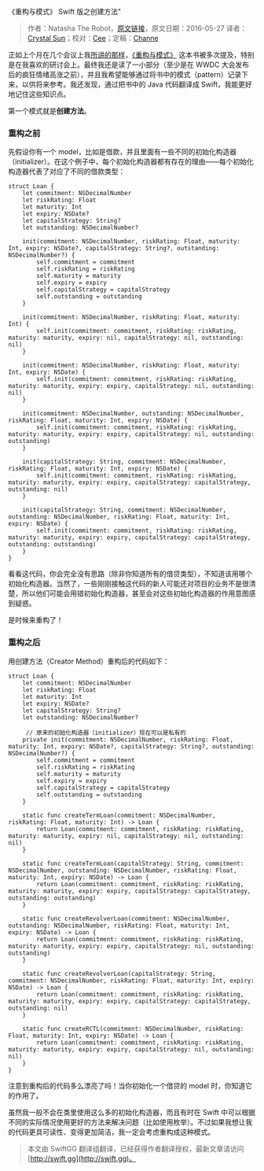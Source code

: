 《重构与模式》 Swift 版之创建方法"

> 作者：Natasha The Robot，[原文链接](https://www.natashatherobot.com/refactoring-to-creation-method/)，原文日期：2016-05-27
> 译者：[Crystal Sun](http://www.jianshu.com/users/7a2d2cc38444/latest_articles)；校对：[Cee](https://github.com/Cee)；定稿：[Channe](http://www.jianshu.com/users/7a07113a6597/latest_articles)
  









正如上个月在几个会议上我[所讲的那样](https://www.natashatherobot.com/speaking/)，[《重构与模式》](https://book.douban.com/subject/20393327/) 这本书被多次提及，特别是在我喜欢的研讨会上。最终我还是读了一小部分（至少是在 WWDC 大会发布后的疯狂情绪高涨之前），并且我希望能够通过将书中的模式（pattern）记录下来，以供将来参考。我还发现，通过把书中的 Java 代码翻译成 Swift，我能更好地记住这些知识点。



第一个模式就是**创建方法**。

### 重构之前

先假设你有一个 model，比如是借款，并且里面有一些不同的初始化构造器（initializer）。在这个例子中，每个初始化构造器都有存在的理由——每个初始化构造器代表了对应了不同的借款类型：

    
    struct Loan {
        let commitment: NSDecimalNumber
        let riskRating: Float
        let maturity: Int
        let expiry: NSDate?
        let capitalStrategy: String?
        let outstanding: NSDecimalNumber?
        
        init(commitment: NSDecimalNumber, riskRating: Float, maturity: Int, expiry: NSDate?, capitalStrategy: String?, outstanding: NSDecimalNumber?) {
            self.commitment = commitment
            self.riskRating = riskRating
            self.maturity = maturity
            self.expiry = expiry
            self.capitalStrategy = capitalStrategy
            self.outstanding = outstanding
        }
        
        init(commitment: NSDecimalNumber, riskRating: Float, maturity: Int) {
            self.init(commitment: commitment, riskRating: riskRating, maturity: maturity, expiry: nil, capitalStrategy: nil, outstanding: nil)
        }
        
        init(commitment: NSDecimalNumber, riskRating: Float, maturity: Int, expiry: NSDate) {
            self.init(commitment: commitment, riskRating: riskRating, maturity: maturity, expiry: expiry, capitalStrategy: nil, outstanding: nil)
        }
        
        init(commitment: NSDecimalNumber, outstanding: NSDecimalNumber, riskRating: Float, maturity: Int, expiry: NSDate) {
            self.init(commitment: commitment, riskRating: riskRating, maturity: maturity, expiry: expiry, capitalStrategy: nil, outstanding: outstanding)
        }
        
        init(capitalStrategy: String, commitment: NSDecimalNumber, riskRating: Float, maturity: Int, expiry: NSDate) {
            self.init(commitment: commitment, riskRating: riskRating, maturity: maturity, expiry: expiry, capitalStrategy: capitalStrategy, outstanding: nil)
        }
        
        init(capitalStrategy: String, commitment: NSDecimalNumber, outstanding: NSDecimalNumber, riskRating: Float, maturity: Int, expiry: NSDate) {
            self.init(commitment: commitment, riskRating: riskRating, maturity: maturity, expiry: expiry, capitalStrategy: capitalStrategy, outstanding: outstanding)
        }
    }

看看这代码，你会完全没有思路（除非你知道所有的借贷类型），不知道该用哪个初始化构造器。当然了，一些刚刚接触这代码的新人可能还对项目的业务不是很清楚，所以他们可能会用错初始化构造器，甚至会对这些初始化构造器的作用意图感到疑惑。

是时候来重构了！

### 重构之后

用创建方法（Creator Method）重构后的代码如下：

    
    struct Loan {
        let commitment: NSDecimalNumber
        let riskRating: Float
        let maturity: Int
        let expiry: NSDate?
        let capitalStrategy: String?
        let outstanding: NSDecimalNumber?
        
    	 // 原来的初始化构造器（initializer）现在可以是私有的
        private init(commitment: NSDecimalNumber, riskRating: Float, maturity: Int, expiry: NSDate?, capitalStrategy: String?, outstanding: NSDecimalNumber?) {
            self.commitment = commitment
            self.riskRating = riskRating
            self.maturity = maturity
            self.expiry = expiry
            self.capitalStrategy = capitalStrategy
            self.outstanding = outstanding
        }
        
        static func createTermLoan(commitment: NSDecimalNumber, riskRating: Float, maturity: Int) -> Loan {
            return Loan(commitment: commitment, riskRating: riskRating, maturity: maturity, expiry: nil, capitalStrategy: nil, outstanding: nil)
        }
        
        static func createTermLoan(capitalStrategy: String, commitment: NSDecimalNumber, outstanding: NSDecimalNumber, riskRating: Float, maturity: Int, expiry: NSDate) -> Loan {
            return Loan(commitment: commitment, riskRating: riskRating, maturity: maturity, expiry: expiry, capitalStrategy: capitalStrategy, outstanding: outstanding)
        }
        
        static func createRevolverLoan(commitment: NSDecimalNumber, outstanding: NSDecimalNumber, riskRating: Float, maturity: Int, expiry: NSDate) -> Loan {
            return Loan(commitment: commitment, riskRating: riskRating, maturity: maturity, expiry: expiry, capitalStrategy: nil, outstanding: outstanding)
        }
        
        static func createRevolverLoan(capitalStrategy: String, commitment: NSDecimalNumber, riskRating: Float, maturity: Int, expiry: NSDate) -> Loan {
            return Loan(commitment: commitment, riskRating: riskRating, maturity: maturity, expiry: expiry, capitalStrategy: capitalStrategy, outstanding: nil)
        }
        
        static func createRCTL(commitment: NSDecimalNumber, riskRating: Float, maturity: Int, expiry: NSDate) -> Loan {
            return Loan(commitment: commitment, riskRating: riskRating, maturity: maturity, expiry: expiry, capitalStrategy: nil, outstanding: nil)
        }
    }

注意到重构后的代码多么漂亮了吗！当你初始化一个借贷的 model 时，你知道它的作用了。

虽然我一般不会在类里使用这么多的初始化构造器，而且有时在 Swift 中可以根据不同的实际情况使用更好的方法来解决问题（比如使用枚举）。不过如果我想让我的代码更具可读性、变得更加简洁，我一定会考虑重构成这种模式。
> 本文由 SwiftGG 翻译组翻译，已经获得作者翻译授权，最新文章请访问 [http://swift.gg](http://swift.gg)。